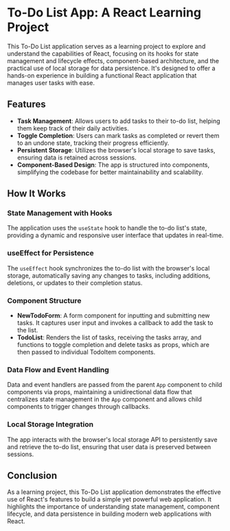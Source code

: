 # To-Do List App: A React Learning Project

This To-Do List application serves as a learning project to explore and understand the capabilities of React, focusing on its hooks for state management and lifecycle effects, component-based architecture, and the practical use of local storage for data persistence. It's designed to offer a hands-on experience in building a functional React application that manages user tasks with ease.

## Features

- **Task Management**: Allows users to add tasks to their to-do list, helping them keep track of their daily activities.
- **Toggle Completion**: Users can mark tasks as completed or revert them to an undone state, tracking their progress efficiently.
- **Persistent Storage**: Utilizes the browser's local storage to save tasks, ensuring data is retained across sessions.
- **Component-Based Design**: The app is structured into components, simplifying the codebase for better maintainability and scalability.

## How It Works

### State Management with Hooks

The application uses the `useState` hook to handle the to-do list's state, providing a dynamic and responsive user interface that updates in real-time.

### useEffect for Persistence

The `useEffect` hook synchronizes the to-do list with the browser's local storage, automatically saving any changes to tasks, including additions, deletions, or updates to their completion status.

### Component Structure

- **NewTodoForm**: A form component for inputting and submitting new tasks. It captures user input and invokes a callback to add the task to the list.
- **TodoList**: Renders the list of tasks, receiving the tasks array, and functions to toggle completion and delete tasks as props, which are then passed to individual TodoItem components.

### Data Flow and Event Handling

Data and event handlers are passed from the parent `App` component to child components via props, maintaining a unidirectional data flow that centralizes state management in the `App` component and allows child components to trigger changes through callbacks.

### Local Storage Integration

The app interacts with the browser's local storage API to persistently save and retrieve the to-do list, ensuring that user data is preserved between sessions.

## Conclusion

As a learning project, this To-Do List application demonstrates the effective use of React's features to build a simple yet powerful web application. It highlights the importance of understanding state management, component lifecycle, and data persistence in building modern web applications with React.
